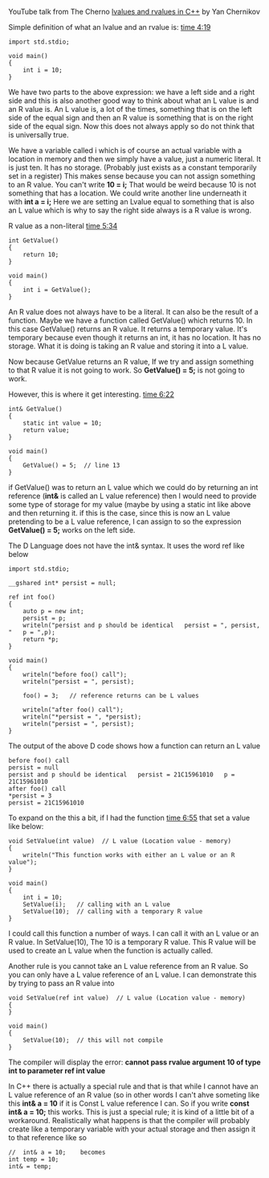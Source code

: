 

YouTube talk from The Cherno [lvalues and rvalues in C++](https://www.youtube.com/watch?v=fbYknr-HPYE&t=720s) by Yan Chernikov


Simple definition of what an lvalue and an rvalue is:  [time 4:19](https://www.youtube.com/watch?v=fbYknr-HPYE&t=720s#t=04m19s)



```
import std.stdio;

void main()
{
    int i = 10;
}
```

We have two parts to the above expression: we have a left side and a right side and this is also another good way to think about what an L value is and an R value is. An L value is, a lot of the times, something that is on the left side of the equal sign and then an R value is something that is on the right side of the equal sign. Now this does not always apply so do not think that is universally true.

We have a variable called i which is of course an actual variable with a location in memory and then we simply have a value, just a numeric literal. It is just ten. It has no storage. (Probably just exists as a constant temporarily set in a register)   This makes sense because you can not assign something to an R value. You can't write **10 = i;** That would be weird because 10 is not something that has a location. We could write another line underneath it with **int a = i;** Here we are setting an Lvalue equal to something that is also an L value which is why to say the right side always is a R value is wrong.  

R value as a non-literal   [time 5:34](https://www.youtube.com/watch?v=fbYknr-HPYE&t=720s#t=05m34s)

```
int GetValue()
{
    return 10;
}

void main()
{
    int i = GetValue();
}
```

An R value does not always have to be a literal. It can also be the result of a function. Maybe we have a function called GetValue() which returns 10. In this case GetValue() returns an R value. It returns a temporary value. It's temporary because even though it returns an int, it has no location. It has no storage. What it is doing is taking an R value and storing it into a L value.


Now because GetValue returns an R value, If we try and assign something to that R value it is not going to work. So **GetValue() = 5;** is not going to work.

However, this is where it get interesting.   [time 6:22](https://www.youtube.com/watch?v=fbYknr-HPYE&t=720s#t=06m22s)

```
int& GetValue()
{
    static int value = 10;
    return value;
}

void main()
{
	GetValue() = 5;  // line 13
}
```

if GetValue() was to return an L value which we could do by returning an int reference (**int&** is called an L value reference) then I would need to provide some type of storage for my value (maybe by using a static int like above and then returning it. if this is the case, since this is now an L value pretending to be a L value reference, I can assign to so the expression **GetValue() = 5;** works on the left side.


The D Language does not have the int& syntax. It uses the word ref like below

```
import std.stdio;

__gshared int* persist = null;

ref int foo()
{
    auto p = new int;
    persist = p;
    writeln("persist and p should be identical   persist = ", persist, "   p = ",p);
    return *p;
}

void main()
{
    writeln("before foo() call");
    writeln("persist = ", persist);

    foo() = 3;   // reference returns can be L values

    writeln("after foo() call");
    writeln("*persist = ", *persist);
    writeln("persist = ", persist);
}
```
The output of the above D code shows how a function can return an L value
```
before foo() call
persist = null
persist and p should be identical   persist = 21C15961010   p = 21C15961010
after foo() call
*persist = 3
persist = 21C15961010
```


To expand on the this a bit, if I had the function [time 6:55](https://www.youtube.com/watch?v=fbYknr-HPYE&t=720s#t=06m55s) that set a value like below:

```
void SetValue(int value)  // L value (Location value - memory)
{
    writeln("This function works with either an L value or an R value");
}

void main()
{
    int i = 10;
    SetValue(i);   // calling with an L value
    SetValue(10);  // calling with a temporary R value      
}
```
I could call this function a number of ways. I can call it with an L value or an R value. In SetValue(10), The 10 is a temporary R value. This R value will be used to create an 
L value when the function is actually called.


Another rule is you cannot take an L value reference from an R value. So you can only have a L value reference of an L value.  I can demonstrate this by trying to pass an R value into 

```
void SetValue(ref int value)  // L value (Location value - memory)
{
}

void main()
{
    SetValue(10);  // this will not compile      
}
```

The compiler will display the error: __cannot pass rvalue argument 10 of type int to parameter ref int value__

In C++ there is actually a special rule and that is that while I cannot have an L value reference of an R value (so in other words I can't ahve someting like this **int& a = 10** if it is Const L value reference I can. So if you write **const int& a = 10;** this works. This is just a special rule; it is kind of a little bit of a workaround. Realistically what happens is that the compiler will probably create like a temporary variable with your actual storage and then assign it to that reference like so

```
//  int& a = 10;    becomes
int temp = 10;
int& = temp;
```









